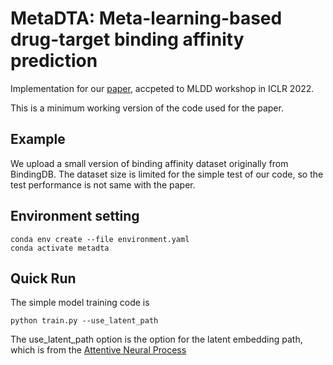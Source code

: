 # MetaDTA: Meta-learning-based drug-target binding affinity prediction

Implementation for our [paper](https://openreview.net/forum?id=yzlif16IASM), accpeted to MLDD workshop in ICLR 2022.

This is a minimum working version of the code used for the paper.

## Example
We upload a small version of binding affinity dataset originally from BindingDB. The dataset size is limited for the simple test of our code, so the test performance is not same with the paper. 

## Environment setting

    conda env create --file environment.yaml
    conda activate metadta

## Quick Run
The simple model training code is 

    python train.py --use_latent_path 

The use_latent_path option is the option for the latent embedding path, which is from the [Attentive Neural Process](https://github.com/deepmind/neural-processes)

